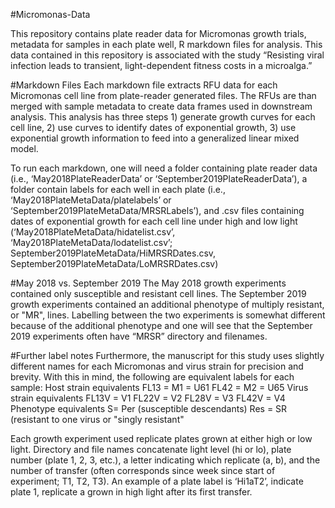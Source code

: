 #Micromonas-Data

This repository contains plate reader data for Micromonas growth trials, metadata for samples in each plate well, R markdown files for analysis. This data contained in this repository is associated with the study “Resisting viral infection leads to transient, light-dependent fitness costs in a microalga.”

#Markdown Files
Each markdown file extracts RFU data for each Micromonas cell line from plate-reader generated files. The RFUs are than merged with sample metadata to create data frames used in downstream analysis. This analysis has three steps 1) generate growth curves for each cell line, 2) use curves to identify dates of exponential growth, 3) use exponential growth information to feed into a generalized linear mixed model.


To run each markdown, one will need a folder containing plate reader data (i.e., ‘May2018PlateReaderData’ or ‘September2019PlateReaderData’), a folder contain labels for each well in each plate (i.e., ‘May2018PlateMetaData/platelabels’ or ‘September2019PlateMetaData/MRSRLabels’), and .csv files containing dates of exponential growth for each cell line under high and low light (‘May2018PlateMetaData/hidatelist.csv’,  ‘May2018PlateMetaData/lodatelist.csv’; September2019PlateMetaData/HiMRSRDates.csv, September2019PlateMetaData/LoMRSRDates.csv)


#May 2018 vs. September 2019
The May 2018 growth experiments contained only susceptible and resistant cell lines. The September 2019 growth experiments contained an additional phenotype of multiply resistant, or "MR", lines. Labelling between the two experiments is somewhat different because of the additional phenotype and one will see that the September 2019 experiments often have “MRSR” directory and filenames. 

#Further label notes
Furthermore, the manuscript for this study uses slightly different names for each Micromonas and virus strain for precision and brevity. With this in mind, the following are equivalent labels for each sample: 
Host strain equivalents 
FL13 = M1 = U61 FL42 = M2 = U65
Virus strain equivalents 
FL13V = V1 FL22V = V2 FL28V = V3 FL42V = V4
Phenotype equivalents S= Per (susceptible descendants) Res = SR (resistant to one virus or "singly resistant"

Each growth experiment used replicate plates grown at either high or low light. Directory and file names concatenate light level (hi or lo), plate number (plate 1, 2, 3, etc.), a letter indicating which replicate (a, b), and the number of transfer (often corresponds since week since start of experiment; T1, T2, T3).
An example of a plate label is ‘Hi1aT2’, indicate plate 1, replicate a grown in high light after its first transfer.


